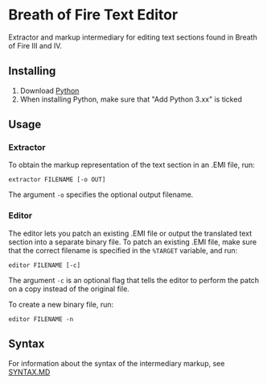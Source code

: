 # Breath of Fire Text Editor
Extractor and markup intermediary for editing text sections found in Breath of Fire III and IV.

## Installing
1. Download [Python](https://www.python.org/downloads/)
2. When installing Python, make sure that "Add Python 3.xx" is ticked

## Usage
### Extractor
To obtain the markup representation of the text section in an .EMI file, run:
```
extractor FILENAME [-o OUT]
```
The argument `-o` specifies the optional output filename.

### Editor
The editor lets you patch an existing .EMI file or output the translated text section into a separate binary file. To patch an existing .EMI file, make sure that the correct filename is specified in the `%TARGET` variable, and run:

```
editor FILENAME [-c]
```
The argument `-c` is an optional flag that tells the editor to perform the patch on a copy instead of the original file.

To create a new binary file, run:
```
editor FILENAME -n
```

## Syntax
For information about the syntax of the intermediary markup, see [SYNTAX.MD]()
